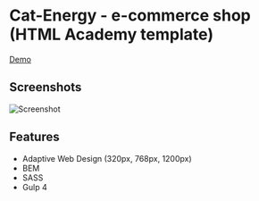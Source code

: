 # Cat-Energy - e-commerce shop (HTML Academy template)
[Demo](https://EjikBezN0jek.github.io/cat-energy/)

## Screenshots
![Screenshot](https://user-images.githubusercontent.com/76658761/108253269-a42fcc00-716a-11eb-921b-4a14bf19306f.png)

## Features
+ Adaptive Web Design (320px, 768px, 1200px)
+ BEM 
+ SASS
+ Gulp 4
